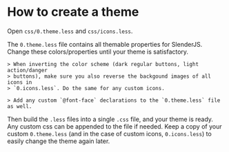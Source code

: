 # How to create a theme

Open `css/0.theme.less` and `css/icons.less`.

The `0.theme.less` file contains all themable properties for SlenderJS. Change
these colors/properties until your theme is satisfactory.

	> When inverting the color scheme (dark regular buttons, light action/danger
	> buttons), make sure you also reverse the backgound images of all icons in
	> `0.icons.less`. Do the same for any custom icons.

	> Add any custom `@font-face` declarations to the `0.theme.less` file as well.

Then build the `.less` files into a single `.css` file, and your theme is ready.
Any custom css can be appended to the file if needed. Keep a copy of your
custom `0.theme.less` (and in the case of custom icons, `0.icons.less`) to
easily change the theme again later.
